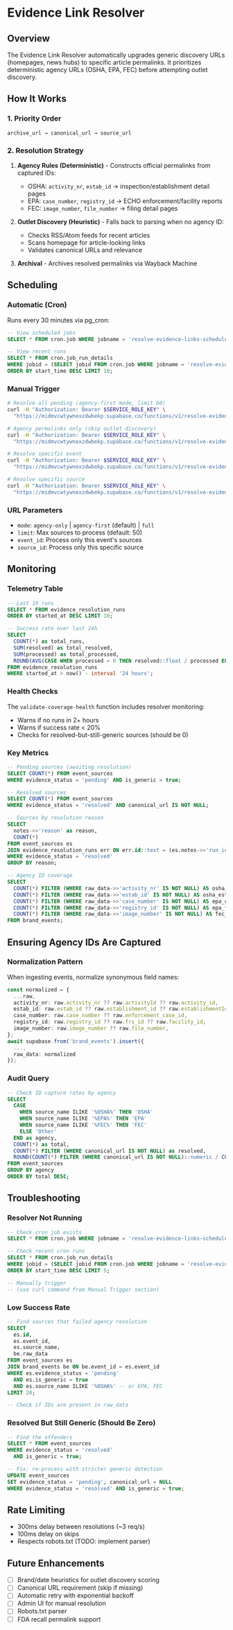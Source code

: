 # Evidence Link Resolver

## Overview
The Evidence Link Resolver automatically upgrades generic discovery URLs (homepages, news hubs) to specific article permalinks. It prioritizes deterministic agency URLs (OSHA, EPA, FEC) before attempting outlet discovery.

## How It Works

### 1. Priority Order
```
archive_url → canonical_url → source_url
```

### 2. Resolution Strategy
1. **Agency Rules (Deterministic)** - Constructs official permalinks from captured IDs:
   - OSHA: `activity_nr`, `estab_id` → inspection/establishment detail pages
   - EPA: `case_number`, `registry_id` → ECHO enforcement/facility reports
   - FEC: `image_number`, `file_number` → filing detail pages

2. **Outlet Discovery (Heuristic)** - Falls back to parsing when no agency ID:
   - Checks RSS/Atom feeds for recent articles
   - Scans homepage for article-looking links
   - Validates canonical URLs and relevance

3. **Archival** - Archives resolved permalinks via Wayback Machine

## Scheduling

### Automatic (Cron)
Runs every 30 minutes via pg_cron:
```sql
-- View scheduled jobs
SELECT * FROM cron.job WHERE jobname = 'resolve-evidence-links-scheduled';

-- View recent runs
SELECT * FROM cron.job_run_details 
WHERE jobid = (SELECT jobid FROM cron.job WHERE jobname = 'resolve-evidence-links-scheduled')
ORDER BY start_time DESC LIMIT 10;
```

### Manual Trigger
```bash
# Resolve all pending (agency-first mode, limit 60)
curl -H "Authorization: Bearer $SERVICE_ROLE_KEY" \
  "https://midmvcwtywnexzdwbekp.supabase.co/functions/v1/resolve-evidence-links?mode=agency-first&limit=60"

# Agency permalinks only (skip outlet discovery)
curl -H "Authorization: Bearer $SERVICE_ROLE_KEY" \
  "https://midmvcwtywnexzdwbekp.supabase.co/functions/v1/resolve-evidence-links?mode=agency-only&limit=100"

# Resolve specific event
curl -H "Authorization: Bearer $SERVICE_ROLE_KEY" \
  "https://midmvcwtywnexzdwbekp.supabase.co/functions/v1/resolve-evidence-links?event_id=<UUID>"

# Resolve specific source
curl -H "Authorization: Bearer $SERVICE_ROLE_KEY" \
  "https://midmvcwtywnexzdwbekp.supabase.co/functions/v1/resolve-evidence-links?source_id=<UUID>"
```

### URL Parameters
- `mode`: `agency-only` | `agency-first` (default) | `full`
- `limit`: Max sources to process (default: 50)
- `event_id`: Process only this event's sources
- `source_id`: Process only this specific source

## Monitoring

### Telemetry Table
```sql
-- Last 10 runs
SELECT * FROM evidence_resolution_runs 
ORDER BY started_at DESC LIMIT 10;

-- Success rate over last 24h
SELECT 
  COUNT(*) as total_runs,
  SUM(resolved) as total_resolved,
  SUM(processed) as total_processed,
  ROUND(AVG(CASE WHEN processed > 0 THEN resolved::float / processed ELSE 0 END) * 100, 1) as avg_success_rate
FROM evidence_resolution_runs
WHERE started_at > now() - interval '24 hours';
```

### Health Checks
The `validate-coverage-health` function includes resolver monitoring:
- Warns if no runs in 2+ hours
- Warns if success rate < 20%
- Checks for resolved-but-still-generic sources (should be 0)

### Key Metrics
```sql
-- Pending sources (awaiting resolution)
SELECT COUNT(*) FROM event_sources 
WHERE evidence_status = 'pending' AND is_generic = true;

-- Resolved sources
SELECT COUNT(*) FROM event_sources 
WHERE evidence_status = 'resolved' AND canonical_url IS NOT NULL;

-- Sources by resolution reason
SELECT 
  notes->>'reason' as reason,
  COUNT(*) 
FROM event_sources es
JOIN evidence_resolution_runs err ON err.id::text = (es.notes->>'run_id')
WHERE evidence_status = 'resolved'
GROUP BY reason;

-- Agency ID coverage
SELECT
  COUNT(*) FILTER (WHERE raw_data->>'activity_nr' IS NOT NULL) AS osha_activity,
  COUNT(*) FILTER (WHERE raw_data->>'estab_id' IS NOT NULL) AS osha_estab,
  COUNT(*) FILTER (WHERE raw_data->>'case_number' IS NOT NULL) AS epa_case,
  COUNT(*) FILTER (WHERE raw_data->>'registry_id' IS NOT NULL) AS epa_facility,
  COUNT(*) FILTER (WHERE raw_data->>'image_number' IS NOT NULL) AS fec_filing
FROM brand_events;
```

## Ensuring Agency IDs Are Captured

### Normalization Pattern
When ingesting events, normalize synonymous field names:
```typescript
const normalized = {
  ...raw,
  activity_nr: raw.activity_nr ?? raw.activityId ?? raw.activity_id,
  estab_id: raw.estab_id ?? raw.establishment_id ?? raw.establishmentId,
  case_number: raw.case_number ?? raw.enforcement_case_id,
  registry_id: raw.registry_id ?? raw.frs_id ?? raw.facility_id,
  image_number: raw.image_number ?? raw.file_number,
};
await supabase.from('brand_events').insert({ 
  ..., 
  raw_data: normalized 
});
```

### Audit Query
```sql
-- Check ID capture rates by agency
SELECT 
  CASE 
    WHEN source_name ILIKE '%OSHA%' THEN 'OSHA'
    WHEN source_name ILIKE '%EPA%' THEN 'EPA'
    WHEN source_name ILIKE '%FEC%' THEN 'FEC'
    ELSE 'Other'
  END as agency,
  COUNT(*) as total,
  COUNT(*) FILTER (WHERE canonical_url IS NOT NULL) as resolved,
  ROUND(COUNT(*) FILTER (WHERE canonical_url IS NOT NULL)::numeric / COUNT(*) * 100, 1) as pct_resolved
FROM event_sources
GROUP BY agency
ORDER BY total DESC;
```

## Troubleshooting

### Resolver Not Running
```sql
-- Check cron job exists
SELECT * FROM cron.job WHERE jobname = 'resolve-evidence-links-scheduled';

-- Check recent cron runs
SELECT * FROM cron.job_run_details 
WHERE jobid = (SELECT jobid FROM cron.job WHERE jobname = 'resolve-evidence-links-scheduled')
ORDER BY start_time DESC LIMIT 5;

-- Manually trigger
-- (use curl command from Manual Trigger section)
```

### Low Success Rate
```sql
-- Find sources that failed agency resolution
SELECT 
  es.id,
  es.event_id,
  es.source_name,
  be.raw_data
FROM event_sources es
JOIN brand_events be ON be.event_id = es.event_id
WHERE es.evidence_status = 'pending'
  AND es.is_generic = true
  AND es.source_name ILIKE '%OSHA%' -- or EPA, FEC
LIMIT 20;

-- Check if IDs are present in raw_data
```

### Resolved But Still Generic (Should Be Zero)
```sql
-- Find the offenders
SELECT * FROM event_sources
WHERE evidence_status = 'resolved' 
  AND is_generic = true;

-- Fix: re-process with stricter generic detection
UPDATE event_sources
SET evidence_status = 'pending', canonical_url = NULL
WHERE evidence_status = 'resolved' AND is_generic = true;
```

## Rate Limiting
- 300ms delay between resolutions (~3 req/s)
- 100ms delay on skips
- Respects robots.txt (TODO: implement parser)

## Future Enhancements
- [ ] Brand/date heuristics for outlet discovery scoring
- [ ] Canonical URL requirement (skip if missing)
- [ ] Automatic retry with exponential backoff
- [ ] Admin UI for manual resolution
- [ ] Robots.txt parser
- [ ] FDA recall permalink support
